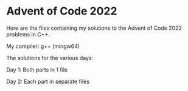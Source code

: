 # Advent of Code 2022
Here are the files containing my solutions to the Advent of Code 2022 problems in C++.

My compiler: g++ (mingw64)


The solutions for the various days:

Day 1: Both parts in 1 file

Day 2: Each part in separate files
